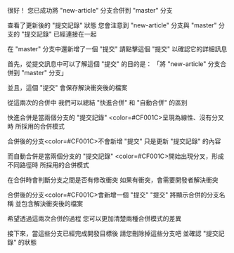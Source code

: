 很好！
您已成功將 "new-article" 分支合併到 "master" 分支

查看了更新後的 "提交記錄" 狀態
您會注意到 "new-article" 分支與 "master" 分支的
"提交記錄" 已經連接在一起

在 "master" 分支中還新增了一個 "提交"
請點擊這個 "提交" 以確認它的詳細訊息

首先，從提交訊息中可以了解這個 "提交" 的目的是：
「將 "new-article" 分支合併到 "master" 分支」

並且，這個 "提交" 會保存解決衝突後的檔案


從這兩次的合併中
我們可以總結 "快進合併" 和 "自動合併" 的區別

快進合併是當兩個分支的 "提交記錄"
<color=#CF001C>呈現為線性、沒有分叉時</color>
所採用的合併模式

合併後的分支<color=#CF001C>不會新增 "提交"</color>
只是更新 "提交記錄" 的內容

而自動合併是當兩個分支的 "提交記錄" 
<color=#CF001C>開始出現分叉，形成不同路徑時</color>
所採用的合併模式

在合併時會判斷分支之間是否有修改衝突
如果有衝突，會需要開發者解決衝突

合併後的分支<color=#CF001C>會新增一個 "提交"</color>
"提交" 將顯示合併的分支名稱
並包含解決衝突後的檔案

希望透過這兩次合併的過程
您可以更加清楚兩種合併模式的差異

接下來，當這些分支已經完成開發目標後
請您刪除掉這些分支吧
並確認 "提交記錄" 的狀態